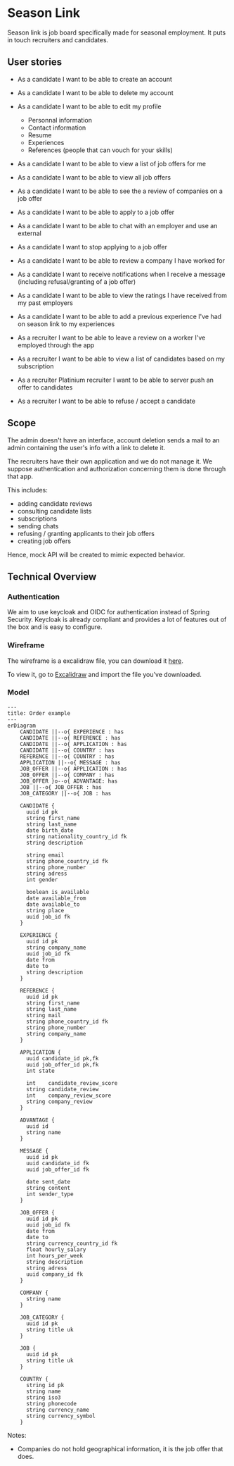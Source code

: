 # Season Link

Season link is job board specifically made for seasonal employment. It puts in touch recruiters and candidates.

## User stories

- As a candidate I want to be able to create an account
- As a candidate I want to be able to delete my account
- As a candidate I want to be able to edit my profile
  - Personnal information
  - Contact information
  - Resume
  - Experiences
  - References (people that can vouch for your skills)
- As a candidate I want to be able to view a list of job offers for me
- As a candidate I want to be able to view all job offers
- As a candidate I want to be able to see the a review of companies on a job offer
- As a candidate I want to be able to apply to a job offer
- As a candidate I want to be able to chat with an employer and use an external
- As a candidate I want to stop applying to a job offer
- As a candidate I want to be able to review a company I have worked for
- As a candidate I want to receive notifications when I receive a message (including refusal/granting of a job offer)
- As a candidate I want to be able to view the ratings I have received from my past employers
- As a candidate I want to be able to add a previous experience I've had on season link to my experiences

- As a recruiter I want to be able to leave a review on a worker I've employed through the app
- As a recruiter I want to be able to view a list of candidates based on my subscription
- As a recruiter Platinium recruiter I want to be able to server push an offer to candidates
- As a recruiter I want to be able to refuse / accept a candidate

## Scope

The admin doesn't have an interface, account deletion sends a mail to an admin containing the user's info with a link to delete it.

The recruiters have their own application and we do not manage it. We suppose authentication and authorization concerning them is done through that app.

This includes:

- adding candidate reviews
- consulting candidate lists
- subscriptions
- sending chats
- refusing / granting applicants to their job offers
- creating job offers

Hence, mock API will be created to mimic expected behavior.

## Technical Overview

### Authentication

We aim to use keycloak and OIDC for authentication instead of Spring Security. Keycloak is already compliant and provides a lot of features out of the box and is easy to configure.

### Wireframe

The wireframe is a excalidraw file, you can download it <a id="raw-url" href="https://raw.githubusercontent.com/season-link/docs/main/assets/2023-10-02-18h13.excalidraw">here</a>.

To view it, go to [Excalidraw](https://excalidraw.com/) and import the file you've downloaded.

### Model

```mermaid
---
title: Order example
---
erDiagram
    CANDIDATE ||--o{ EXPERIENCE : has
    CANDIDATE ||--o{ REFERENCE : has
    CANDIDATE ||--o{ APPLICATION : has
    CANDIDATE ||--o{ COUNTRY : has
    REFERENCE ||--o{ COUNTRY : has
    APPLICATION ||--o{ MESSAGE : has
    JOB_OFFER ||--o{ APPLICATION : has
    JOB_OFFER ||--o{ COMPANY : has
    JOB_OFFER }o--o{ ADVANTAGE: has
    JOB ||--o{ JOB_OFFER : has
    JOB_CATEGORY ||--o{ JOB : has

    CANDIDATE {
      uuid id pk
      string first_name
      string last_name
      date birth_date
      string nationality_country_id fk
      string description

      string email
      string phone_country_id fk
      string phone_number
      string adress
      int gender 

      boolean is_available
      date available_from
      date available_to
      string place
      uuid job_id fk
    }

    EXPERIENCE {
      uuid id pk
      string company_name
      uuid job_id fk
      date from
      date to
      string description
    }

    REFERENCE {
      uuid id pk
      string first_name
      string last_name
      string mail
      string phone_country_id fk
      string phone_number
      string company_name
    }

    APPLICATION {
      uuid candidate_id pk,fk
      uuid job_offer_id pk,fk
      int state

      int    candidate_review_score
      string candidate_review
      int    company_review_score
      string company_review
    }

    ADVANTAGE {
      uuid id
      string name
    }

    MESSAGE {
      uuid id pk
      uuid candidate_id fk
      uuid job_offer_id fk

      date sent_date
      string content
      int sender_type
    }

    JOB_OFFER {
      uuid id pk
      uuid job_id fk
      date from
      date to
      string currency_country_id fk
      float hourly_salary
      int hours_per_week
      string description
      string adress
      uuid company_id fk
    }

    COMPANY {
      string name
    }

    JOB_CATEGORY {
      uuid id pk
      string title uk
    }

    JOB {
      uuid id pk
      string title uk
    }

    COUNTRY {
      string id pk
      string name
      string iso3
      string phonecode
      string currency_name
      string currency_symbol      
    }
```

Notes:

- Companies do not hold geographical information, it is the job offer that does.
